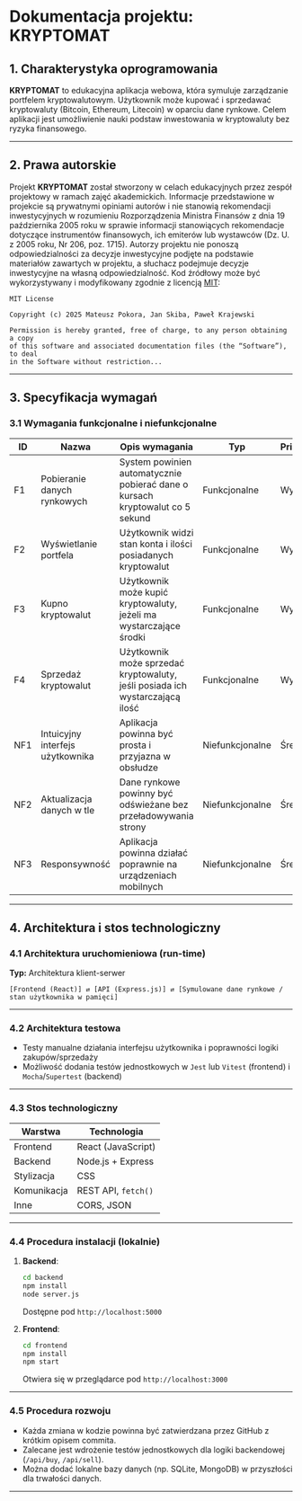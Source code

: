 
# Dokumentacja projektu: KRYPTOMAT

## 1. Charakterystyka oprogramowania

**KRYPTOMAT** to edukacyjna aplikacja webowa, która symuluje zarządzanie portfelem kryptowalutowym. Użytkownik może kupować i sprzedawać kryptowaluty (Bitcoin, Ethereum, Litecoin) w oparciu dane rynkowe. Celem aplikacji jest umożliwienie nauki podstaw inwestowania w kryptowaluty bez ryzyka finansowego.

---

## 2. Prawa autorskie

Projekt **KRYPTOMAT** został stworzony w celach edukacyjnych przez zespół projektowy w ramach zajęć akademickich. Informacje przedstawione w projekcie są prywatnymi opiniami autorów i nie stanowią rekomendacji inwestycyjnych w rozumieniu Rozporządzenia Ministra Finansów z dnia 19 października 2005 roku w sprawie informacji stanowiących rekomendacje dotyczące instrumentów finansowych, ich emiterów lub wystawców (Dz. U. z 2005 roku, Nr 206, poz. 1715). Autorzy projektu nie ponoszą odpowiedzialności za decyzje inwestycyjne podjęte na podstawie materiałów zawartych w projektu, a słuchacz podejmuje decyzje inwestycyjne na własną odpowiedzialność.
Kod źródłowy może być wykorzystywany i modyfikowany zgodnie z licencją [MIT](https://opensource.org/licenses/MIT):

```
MIT License

Copyright (c) 2025 Mateusz Pokora, Jan Skiba, Paweł Krajewski

Permission is hereby granted, free of charge, to any person obtaining a copy
of this software and associated documentation files (the “Software”), to deal
in the Software without restriction...
```

---

## 3. Specyfikacja wymagań

### 3.1 Wymagania funkcjonalne i niefunkcjonalne

| ID  | Nazwa                            | Opis wymagania                                                                 | Typ             | Priorytet |
|-----|----------------------------------|--------------------------------------------------------------------------------|------------------|-----------|
| F1  | Pobieranie danych rynkowych      | System powinien automatycznie pobierać dane o kursach kryptowalut co 5 sekund | Funkcjonalne     | Wysoki    |
| F2  | Wyświetlanie portfela            | Użytkownik widzi stan konta i ilości posiadanych kryptowalut                  | Funkcjonalne     | Wysoki    |
| F3  | Kupno kryptowalut                | Użytkownik może kupić kryptowaluty, jeżeli ma wystarczające środki            | Funkcjonalne     | Wysoki    |
| F4  | Sprzedaż kryptowalut             | Użytkownik może sprzedać kryptowaluty, jeśli posiada ich wystarczającą ilość  | Funkcjonalne     | Wysoki    |
| NF1 | Intuicyjny interfejs użytkownika | Aplikacja powinna być prosta i przyjazna w obsłudze                            | Niefunkcjonalne  | Średni    |
| NF2 | Aktualizacja danych w tle        | Dane rynkowe powinny być odświeżane bez przeładowywania strony                | Niefunkcjonalne  | Średni    |
| NF3 | Responsywność                    | Aplikacja powinna działać poprawnie na urządzeniach mobilnych                 | Niefunkcjonalne  | Średni    |

---

## 4. Architektura i stos technologiczny

### 4.1 Architektura uruchomieniowa (run-time)

**Typ:** Architektura klient-serwer

```
[Frontend (React)] ⇄ [API (Express.js)] ⇄ [Symulowane dane rynkowe / stan użytkownika w pamięci]
```

---

### 4.2 Architektura testowa

- Testy manualne działania interfejsu użytkownika i poprawności logiki zakupów/sprzedaży
- Możliwość dodania testów jednostkowych w `Jest` lub `Vitest` (frontend) i `Mocha`/`Supertest` (backend)

---

### 4.3 Stos technologiczny

| Warstwa         | Technologia         |
|-----------------|---------------------|
| Frontend        | React (JavaScript)  |
| Backend         | Node.js + Express   |
| Stylizacja      | CSS                 |
| Komunikacja     | REST API, `fetch()` |
| Inne            | CORS, JSON          |

---

### 4.4 Procedura instalacji (lokalnie)

1. **Backend**:
   ```bash
   cd backend
   npm install
   node server.js
   ```
   Dostępne pod `http://localhost:5000`

2. **Frontend**:
   ```bash
   cd frontend
   npm install
   npm start
   ```
   Otwiera się w przeglądarce pod `http://localhost:3000`

---

### 4.5 Procedura rozwoju

- Każda zmiana w kodzie powinna być zatwierdzana przez GitHub z krótkim opisem commita.
- Zalecane jest wdrożenie testów jednostkowych dla logiki backendowej (`/api/buy`, `/api/sell`).
- Można dodać lokalne bazy danych (np. SQLite, MongoDB) w przyszłości dla trwałości danych.

---
